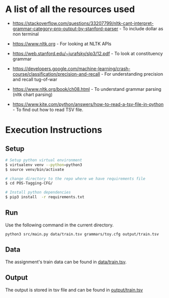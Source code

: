 

#  A list of all the resources used


-   https://stackoverflow.com/questions/33207799/nltk-cant-interpret-grammar-category-prp-output-by-stanford-parser - To include dollar as non terminal

-   https://www.nltk.org - For looking at NLTK APIs

-   https://web.stanford.edu/~jurafsky/slp3/12.pdf - To look at constituency grammar

-   https://developers.google.com/machine-learning/crash-course/classification/precision-and-recall - For understanding precision and recall tug-of-war

-   https://www.nltk.org/book/ch08.html - To understand grammar parsing (nltk chart parsing)

-   https://www.kite.com/python/answers/how-to-read-a-tsv-file-in-python - To find out how to read TSV file. 


#  Execution Instructions

## Setup
```sh
# Setup python virtual environment
$ virtualenv venv --python=python3
$ source venv/bin/activate

# change directory to the repo where we have requirements file
$ cd POS-Tagging-CFG/

# Install python dependencies
$ pip3 install  -r requirements.txt 

```

## Run
Use the following command in the current directory.

`python3 src/main.py data/train.tsv grammars/toy.cfg output/train.tsv`

## Data

The assignment's train data can be found in [data/train.tsv](data/train.tsv).

## Output

The output is stored in tsv file and can be found in [output/train.tsv](output/train.tsv)


